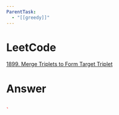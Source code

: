 ```yaml
---
ParentTask:
  - "[[greedy]]"
---
```


# LeetCode
[1899. Merge Triplets to Form Target Triplet](https://leetcode.com/problems/merge-triplets-to-form-target-triplet/)

# Answer
```Cpp

` 